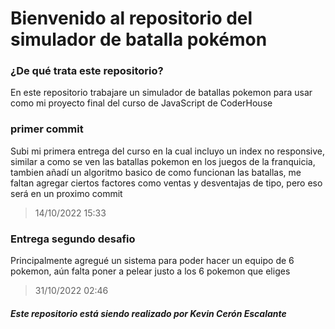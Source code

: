 # Bienvenido al repositorio del simulador de batalla pokémon

### ¿De qué trata este repositorio?

En este repositorio trabajare un simulador de batallas pokemon para usar como mi proyecto final del curso de JavaScript de CoderHouse

### primer commit

Subi mi primera entrega del curso en la cual incluyo un index no responsive, similar a como se ven las batallas pokemon en los juegos de la franquicia, tambien añadí un algoritmo basico de como funcionan las batallas, me faltan agregar ciertos factores como ventas y desventajas de tipo, pero eso será en un proximo commit
> 14/10/2022 15:33

### Entrega segundo desafio

Principalmente agregué un sistema para poder hacer un equipo de 6 pokemon, aún falta poner a pelear justo a los 6 pokemon que eliges
> 31/10/2022 02:46



##### Este repositorio está siendo realizado por Kevin Cerón Escalante

